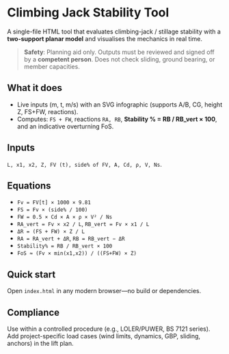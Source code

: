 # Climbing Jack Stability Tool

A single-file HTML tool that evaluates climbing-jack / stillage stability with a **two-support planar model** and visualises the mechanics in real time.

> **Safety**: Planning aid only. Outputs must be reviewed and signed off by a **competent person**. Does not check sliding, ground bearing, or member capacities.

## What it does
- Live inputs (m, t, m/s) with an SVG infographic (supports A/B, CG, height Z, FS+FW, reactions).
- Computes: `FS + FW`, reactions `RA, RB`, **Stability % = RB / RB_vert × 100**, and an indicative overturning FoS.

## Inputs
`L, x1, x2, Z, FV (t), side% of FV, A, Cd, ρ, V, Ns`.

## Equations
- `Fv = FV[t] × 1000 × 9.81`
- `FS = Fv × (side% / 100)`
- `FW = 0.5 × Cd × A × ρ × V² / Ns`
- `RA_vert = Fv × x2 / L`, `RB_vert = Fv × x1 / L`
- `ΔR = (FS + FW) × Z / L`
- `RA = RA_vert + ΔR`, `RB = RB_vert − ΔR`
- `Stability% = RB / RB_vert × 100`
- `FoS ≈ (Fv × min(x1,x2)) / ((FS+FW) × Z)`

## Quick start
Open `index.html` in any modern browser—no build or dependencies.

## Compliance
Use within a controlled procedure (e.g., LOLER/PUWER, BS 7121 series). Add project-specific load cases (wind limits, dynamics, GBP, sliding, anchors) in the lift plan.
